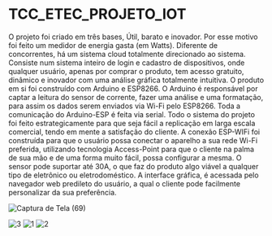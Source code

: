 # TCC_ETEC_PROJETO_IOT
O projeto foi criado em três bases, Útil, barato e inovador. Por esse motivo foi feito um medidor de energia gasta (em Watts). Diferente de concorrentes, há um sistema cloud totalmente direcionado ao sistema. Consiste num sistema inteiro de login e cadastro de dispositivos, onde qualquer usuário, apenas por comprar o produto, tem acesso gratuito, dinâmico e inovador com uma análise gráfica totalmente intuitiva. 
O produto em si foi construído com Arduino e ESP8266. O Arduino é responsável por captar a leitura do sensor de corrente, fazer uma análise e uma formatação, para assim os dados serem enviados via Wi-Fi pelo ESP8266. Toda a comunicação do Arduino-ESP é feita via serial. 
Todo o sistema do projeto foi feito estrategicamente para que seja fácil a replicação em larga escala comercial, tendo em mente a satisfação do cliente. A conexão ESP-WIFi foi construída para que o usuário possa conectar o aparelho a sua rede Wi-Fi preferida, utilizando tecnologia Access-Point para que o cliente na palma de sua mão e de uma forma muito fácil, possa configurar a mesma. 
O sensor pode suportar até 30A, o que faz do produto algo viável a qualquer tipo de eletrônico ou eletrodoméstico. A interface gráfica, é acessada pelo navegador web predileto do usuário, a qual o cliente pode facilmente personalizar da sua preferência.

![Captura de Tela (69)](https://user-images.githubusercontent.com/84150755/146285096-436b512d-671a-4431-8f9a-9c4fdf5b65e8.png)

![3](https://user-images.githubusercontent.com/84150755/146285392-f63a07ec-ddce-4086-9986-ead3a4b996a6.jpg)
![1](https://user-images.githubusercontent.com/84150755/146285395-e336ba66-d381-4de1-b90a-ade8156f6256.png)
![2](https://user-images.githubusercontent.com/84150755/146285398-069b1899-4d7b-48f0-9eee-b0d8224e7db8.png)
